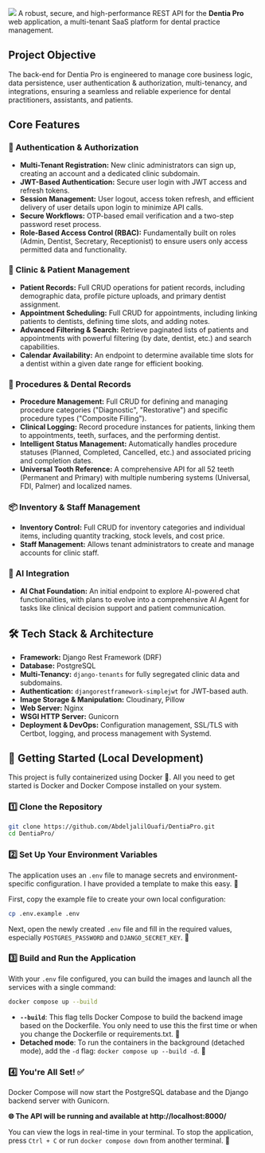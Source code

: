 ![](https://res.cloudinary.com/dqeyi8yx1/image/upload/v1753661484/DentiaPro_Thumbnail_duokt6.jpg)
A robust, secure, and high-performance REST API for the **Dentia Pro** web application, a multi-tenant SaaS platform for dental practice management.

## Project Objective

The back-end for Dentia Pro is engineered to manage core business logic, data persistence, user authentication & authorization, multi-tenancy, and integrations, ensuring a seamless and reliable experience for dental practitioners, assistants, and patients.

## Core Features

### 🔑 Authentication & Authorization
*   **Multi-Tenant Registration:** New clinic administrators can sign up, creating an account and a dedicated clinic subdomain.
*   **JWT-Based Authentication:** Secure user login with JWT access and refresh tokens.
*   **Session Management:** User logout, access token refresh, and efficient delivery of user details upon login to minimize API calls.
*   **Secure Workflows:** OTP-based email verification and a two-step password reset process.
*   **Role-Based Access Control (RBAC):** Fundamentally built on roles (Admin, Dentist, Secretary, Receptionist) to ensure users only access permitted data and functionality.

### 🏥 Clinic & Patient Management
*   **Patient Records:** Full CRUD operations for patient records, including demographic data, profile picture uploads, and primary dentist assignment.
*   **Appointment Scheduling:** Full CRUD for appointments, including linking patients to dentists, defining time slots, and adding notes.
*   **Advanced Filtering & Search:** Retrieve paginated lists of patients and appointments with powerful filtering (by date, dentist, etc.) and search capabilities.
*   **Calendar Availability:** An endpoint to determine available time slots for a dentist within a given date range for efficient booking.

### 🦷 Procedures & Dental Records
*   **Procedure Management:** Full CRUD for defining and managing procedure categories ("Diagnostic", "Restorative") and specific procedure types ("Composite Filling").
*   **Clinical Logging:** Record procedure instances for patients, linking them to appointments, teeth, surfaces, and the performing dentist.
*   **Intelligent Status Management:** Automatically handles procedure statuses (Planned, Completed, Cancelled, etc.) and associated pricing and completion dates.
*   **Universal Tooth Reference:** A comprehensive API for all 52 teeth (Permanent and Primary) with multiple numbering systems (Universal, FDI, Palmer) and localized names.

### 📦 Inventory & Staff Management
*   **Inventory Control:** Full CRUD for inventory categories and individual items, including quantity tracking, stock levels, and cost price.
*   **Staff Management:** Allows tenant administrators to create and manage accounts for clinic staff.

### 🤖 AI Integration
*   **AI Chat Foundation:** An initial endpoint to explore AI-powered chat functionalities, with plans to evolve into a comprehensive AI Agent for tasks like clinical decision support and patient communication.

## 🛠️ Tech Stack & Architecture

*   **Framework:** Django Rest Framework (DRF)
*   **Database:** PostgreSQL
*   **Multi-Tenancy:** `django-tenants` for fully segregated clinic data and subdomains.
*   **Authentication:** `djangorestframework-simplejwt` for JWT-based auth.
*   **Image Storage & Manipulation:** Cloudinary, Pillow
*   **Web Server:** Nginx
*   **WSGI HTTP Server:** Gunicorn
*   **Deployment & DevOps:** Configuration management, SSL/TLS with Certbot, logging, and process management with Systemd.

## 🚀 Getting Started (Local Development)

This project is fully containerized using Docker 🐳. All you need to get started is Docker and Docker Compose installed on your system.

### 1️⃣ Clone the Repository

```bash
git clone https://github.com/AbdeljalilOuafi/DentiaPro.git
cd DentiaPro/
```

### 2️⃣ Set Up Your Environment Variables

The application uses an `.env` file to manage secrets and environment-specific configuration. I have provided a template to make this easy. 📝

First, copy the example file to create your own local configuration:

```bash
cp .env.example .env
```

Next, open the newly created `.env` file and fill in the required values, especially `POSTGRES_PASSWORD` and `DJANGO_SECRET_KEY`. 🔑

### 3️⃣ Build and Run the Application

With your `.env` file configured, you can build the images and launch all the services with a single command:

```bash
docker compose up --build
```

- **`--build`**: This flag tells Docker Compose to build the backend image based on the Dockerfile. You only need to use this the first time or when you change the Dockerfile or requirements.txt. 🔨
- **Detached mode**: To run the containers in the background (detached mode), add the `-d` flag: `docker compose up --build -d`. 🌙

### 4️⃣ You're All Set! ✅

Docker Compose will now start the PostgreSQL database and the Django backend server with Gunicorn.

**🌐 The API will be running and available at http://localhost:8000/**

You can view the logs in real-time in your terminal. To stop the application, press `Ctrl + C` or run `docker compose down` from another terminal. 🛑